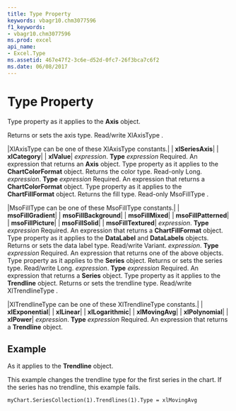 ```yaml
---
title: Type Property
keywords: vbagr10.chm3077596
f1_keywords:
- vbagr10.chm3077596
ms.prod: excel
api_name:
- Excel.Type
ms.assetid: 467e47f2-3c6e-d52d-0fc7-26f3bca7c6f2
ms.date: 06/08/2017
---
```



# Type Property

Type property as it applies to the **Axis** object.

Returns or sets the axis type. Read/write XlAxisType .


|XlAxisType can be one of these XlAxisType constants.|
| **xlSeriesAxis**|
| **xlCategory**|
| **xlValue**|
 _expression_. **Type**
 _expression_ Required. An expression that returns an **Axis** object.
Type property as it applies to the **ChartColorFormat** object.
Returns the color type. Read-only Long.
 _expression_. **Type**
 _expression_ Required. An expression that returns a **ChartColorFormat** object.
Type property as it applies to the **ChartFillFormat** object.
Returns the fill type. Read-only MsoFillType .


|MsoFillType can be one of these MsoFillType constants.|
| **msoFillGradient**|
| **msoFillBackground**|
| **msoFillMixed**|
| **msoFillPatterned**|
| **msoFillPicture**|
| **msoFillSolid**|
| **msoFillTextured**|
 _expression_. **Type**
 _expression_ Required. An expression that returns a **ChartFillFormat** object.
Type property as it applies to the **DataLabel** and **DataLabels** objects.
Returns or sets the data label type. Read/write Variant.
 _expression_. **Type**
 _expression_ Required. An expression that returns one of the above objects.
Type property as it applies to the **Series** object.
Returns or sets the series type. Read/write Long.
 _expression_. **Type**
 _expression_ Required. An expression that returns a **Series** object.
Type property as it applies to the **Trendline** object.
Returns or sets the trendline type. Read/write XlTrendlineType .


|XlTrendlineType can be one of these XlTrendlineType constants.|
| **xlExponential**|
| **xlLinear**|
| **xlLogarithmic**|
| **xlMovingAvg**|
| **xlPolynomial**|
| **xlPower**|
 _expression_. **Type**
 _expression_ Required. An expression that returns a **Trendline** object.

## Example

As it applies to the **Trendline** object.

This example changes the trendline type for the first series in the chart. If the series has no trendline, this example fails.




```
myChart.SeriesCollection(1).Trendlines(1).Type = xlMovingAvg
```


